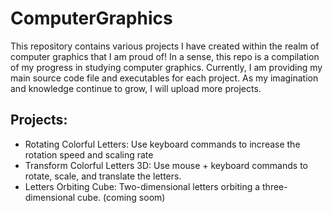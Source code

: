 # ComputerGraphics
This repository contains various projects I have created within the realm of computer graphics that I am proud of! In a sense, this repo is a compilation of my progress in studying computer graphics. Currently, I am providing my main source code file and executables for each project. As my imagination and knowledge continue to grow, I will upload more projects.

## Projects:
- Rotating Colorful Letters: Use keyboard commands to increase the rotation speed and scaling rate
- Transform Colorful Letters 3D: Use mouse + keyboard commands to rotate, scale, and translate the letters.
- Letters Orbiting Cube: Two-dimensional letters orbiting a three-dimensional cube. (coming soom)
